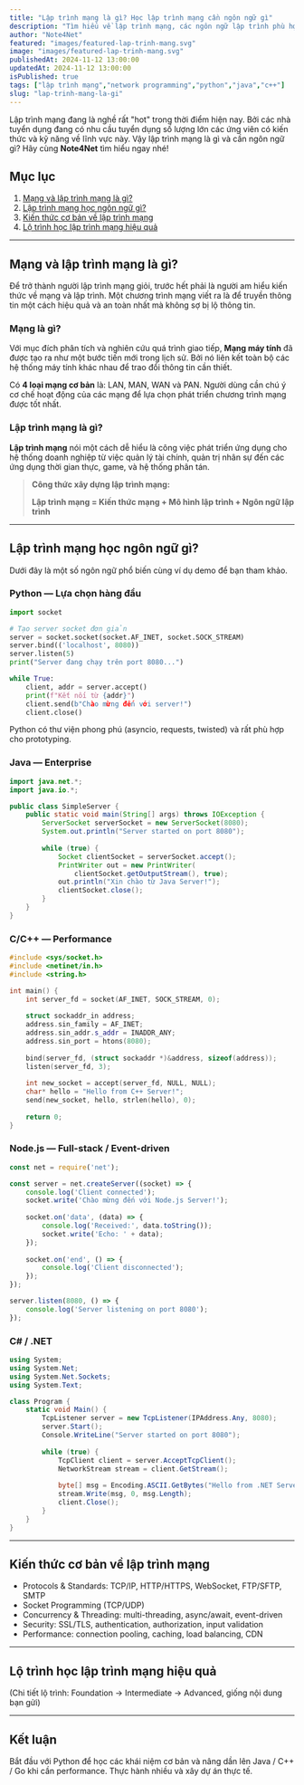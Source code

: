 ```yaml
---
title: "Lập trình mạng là gì? Học lập trình mạng cần ngôn ngữ gì"
description: "Tìm hiểu về lập trình mạng, các ngôn ngữ lập trình phù hợp như Python, Java, C++, và các công nghệ cần thiết để trở thành một network programmer chuyên nghiệp."
author: "Note4Net"
featured: "images/featured-lap-trinh-mang.svg"
image: "images/featured-lap-trinh-mang.svg"
publishedAt: 2024-11-12 13:00:00
updatedAt: 2024-11-12 13:00:00
isPublished: true
tags: ["lập trình mạng","network programming","python","java","c++"]
slug: "lap-trinh-mang-la-gi"
---
```


Lập trình mạng đang là nghề rất "hot" trong thời điểm hiện nay. Bởi các nhà tuyển dụng đang có nhu cầu tuyển dụng số lượng lớn các ứng viên có kiến thức và kỹ năng về lĩnh vực này. Vậy lập trình mạng là gì và cần ngôn ngữ gì? Hãy cùng **Note4Net** tìm hiểu ngay nhé!

## Mục lục

1. [Mạng và lập trình mạng là gì?](#mạng-và-lập-trình-mạng-là-gì)
2. [Lập trình mạng học ngôn ngữ gì?](#lập-trình-mạng-học-ngôn-ngữ-gì)
3. [Kiến thức cơ bản về lập trình mạng](#kiến-thức-cơ-bản-về-lập-trình-mạng)
4. [Lộ trình học lập trình mạng hiệu quả](#lộ-trình-học-lập-trình-mạng-hiệu-quả)

---

## Mạng và lập trình mạng là gì?

Để trở thành người lập trình mạng giỏi, trước hết phải là người am hiểu kiến thức về mạng và lập trình. Một chương trình mạng viết ra là để truyền thông tin một cách hiệu quả và an toàn nhất mà không sợ bị lộ thông tin.

### Mạng là gì?

Với mục đích phân tích và nghiên cứu quá trình giao tiếp, **Mạng máy tính** đã được tạo ra như một bước tiến mới trong lịch sử. Bởi nó liên kết toàn bộ các hệ thống máy tính khác nhau để trao đổi thông tin cần thiết.

Có **4 loại mạng cơ bản** là: LAN, MAN, WAN và PAN. Người dùng cần chú ý cơ chế hoạt động của các mạng để lựa chọn phát triển chương trình mạng được tốt nhất.

### Lập trình mạng là gì?

**Lập trình mạng** nói một cách dễ hiểu là công việc phát triển ứng dụng cho hệ thống doanh nghiệp từ việc quản lý tài chính, quản trị nhân sự đến các ứng dụng thời gian thực, game, và hệ thống phân tán.

> **Công thức xây dựng lập trình mạng:**
>
> **Lập trình mạng = Kiến thức mạng + Mô hình lập trình + Ngôn ngữ lập trình**

---

## Lập trình mạng học ngôn ngữ gì?

Dưới đây là một số ngôn ngữ phổ biến cùng ví dụ demo để bạn tham khảo.

### Python — Lựa chọn hàng đầu

```python
import socket

# Tạo server socket đơn giản
server = socket.socket(socket.AF_INET, socket.SOCK_STREAM)
server.bind(('localhost', 8080))
server.listen(5)
print("Server đang chạy trên port 8080...")

while True:
    client, addr = server.accept()
    print(f"Kết nối từ {addr}")
    client.send(b"Chào mừng đến với server!")
    client.close()
```

Python có thư viện phong phú (asyncio, requests, twisted) và rất phù hợp cho prototyping.

### Java — Enterprise

```java
import java.net.*;
import java.io.*;

public class SimpleServer {
    public static void main(String[] args) throws IOException {
        ServerSocket serverSocket = new ServerSocket(8080);
        System.out.println("Server started on port 8080");
        
        while (true) {
            Socket clientSocket = serverSocket.accept();
            PrintWriter out = new PrintWriter(
                clientSocket.getOutputStream(), true);
            out.println("Xin chào từ Java Server!");
            clientSocket.close();
        }
    }
}
```

### C/C++ — Performance

```cpp
#include <sys/socket.h>
#include <netinet/in.h>
#include <string.h>

int main() {
    int server_fd = socket(AF_INET, SOCK_STREAM, 0);
    
    struct sockaddr_in address;
    address.sin_family = AF_INET;
    address.sin_addr.s_addr = INADDR_ANY;
    address.sin_port = htons(8080);
    
    bind(server_fd, (struct sockaddr *)&address, sizeof(address));
    listen(server_fd, 3);
    
    int new_socket = accept(server_fd, NULL, NULL);
    char* hello = "Hello from C++ Server!";
    send(new_socket, hello, strlen(hello), 0);
    
    return 0;
}
```

### Node.js — Full-stack / Event-driven

```javascript
const net = require('net');

const server = net.createServer((socket) => {
    console.log('Client connected');
    socket.write('Chào mừng đến với Node.js Server!');
    
    socket.on('data', (data) => {
        console.log('Received:', data.toString());
        socket.write('Echo: ' + data);
    });
    
    socket.on('end', () => {
        console.log('Client disconnected');
    });
});

server.listen(8080, () => {
    console.log('Server listening on port 8080');
});
```

### C# / .NET

```csharp
using System;
using System.Net;
using System.Net.Sockets;
using System.Text;

class Program {
    static void Main() {
        TcpListener server = new TcpListener(IPAddress.Any, 8080);
        server.Start();
        Console.WriteLine("Server started on port 8080");
        
        while (true) {
            TcpClient client = server.AcceptTcpClient();
            NetworkStream stream = client.GetStream();
            
            byte[] msg = Encoding.ASCII.GetBytes("Hello from .NET Server!");
            stream.Write(msg, 0, msg.Length);
            client.Close();
        }
    }
}
```

---

## Kiến thức cơ bản về lập trình mạng

- Protocols & Standards: TCP/IP, HTTP/HTTPS, WebSocket, FTP/SFTP, SMTP
- Socket Programming (TCP/UDP)
- Concurrency & Threading: multi-threading, async/await, event-driven
- Security: SSL/TLS, authentication, authorization, input validation
- Performance: connection pooling, caching, load balancing, CDN

---

## Lộ trình học lập trình mạng hiệu quả

(Chi tiết lộ trình: Foundation → Intermediate → Advanced, giống nội dung bạn gửi)

---

## Kết luận

Bắt đầu với Python để học các khái niệm cơ bản và nâng dần lên Java / C++ / Go khi cần performance. Thực hành nhiều và xây dự án thực tế.
